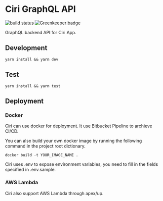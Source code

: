 # Ciri GraphQL API #

[![build status](https://travis-ci.org/winfield/ciri-api.svg?branch=master)](https://travis-ci.org/winfield/ciri-api)
[![Greenkeeper badge](https://badges.greenkeeper.io/winfield/ciri-api.svg)](https://greenkeeper.io/)

GraphQL backend API for Ciri App.


## Development ##

````
yarn install && yarn dev
````

## Test ##

````
yarn install && yarn test
````

## Deployment ##

### Docker ###

Ciri can use docker for deployment. It use Bitbucket Pipeline to archieve CI/CD.

You can also build your own docker image by running the following command in the project root dictionary.

````
docker build -t YOUR_IMAGE_NAME .
````

Ciri uses .env to expose environment variables, you need to fill in the fields specified in .env.sample.

### AWS Lambda ###

Ciri also support AWS Lambda through apex/up.